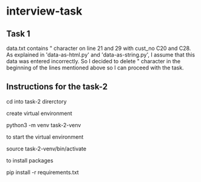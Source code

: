 # interview-task

## Task 1
data.txt contains " character on line 21 and 29 with cust_no C20 and C28.
As explained in 'data-as-html.py' and 'data-as-string.py', I assume that this data was entered incorrectly.
So I decided to delete " character in the beginning of the lines mentioned above so I can proceed with the task.



## Instructions for the task-2

cd into task-2 direrctory

create virtual environment

python3 -m venv task-2-venv

to start the virtual environment

source task-2-venv/bin/activate

to install packages 

pip install -r requirements.txt



